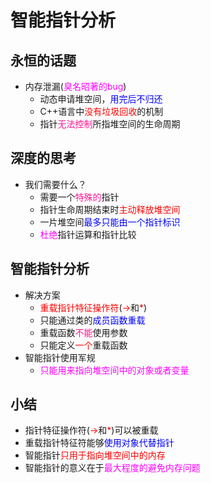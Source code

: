 # 智能指针分析
## 永恒的话题
- 内存泄漏(<font color=Fuchsia>臭名昭著的bug</font>)
  - 动态申请堆空间，<font color=blue>用完后不归还</font>
  - C++语言中<font color=red>没有垃圾回收</font>的机制
  - 指针<font color=deeppink>无法控制</font>所指堆空间的生命周期
  
## 深度的思考
- 我们需要什么？
  - 需要一个<font color=deeppink>特殊的</font>指针
  - 指针生命周期结束时<font color=red>主动释放堆空间</font>
  - 一片堆空间<font color=blue>最多只能由一个指针标识</font>
  - <font color=Fuchsia>杜绝</font>指针运算和指针比较
  
## 智能指针分析
- 解决方案
  - <font color=red>重载指针特征操作符</font>(<font color=red>-></font>和<font color=red>*</font>)
  - 只能通过类的<font color=blue>成员函数重载</font>
  - 重载函数<font color=deeppink>不能</font>使用参数
  - 只能定义<font color=red>一个</font>重载函数
- 智能指针使用军规
  - <font color=Fuchsia>只能用来指向堆空间中的对象或者变量</font>
  
## 小结
- 指针特征操作符(<font color=red>-></font>和<font color=red>*</font>)可以被重载
- 重载指针特征符能够<font color=blue>使用对象代替指针</font>
- 智能指针<font color=red>只用于指向堆空间中的内存</font>
- 智能指针的意义在于<font color=Fuchsia>最大程度的避免内存问题</font>